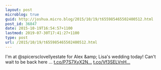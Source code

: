 ```yaml
---
layout: post
microblog: true
guid: http://joshua.micro.blog/2015/10/19/t655985465502400512.html
post_id: 36847
date: 2015-10-19T16:54:57+1100
lastmod: 2019-07-30T17:41:27+1100
type: post
url: /2015/10/19/t655985465502400512.html
---
```

I'm at @spicersclovellyestate for Alex &amp;amp; Lisa's wedding today! Can't wait to be back here … [t.co/P7S7XyX2N...](http://t.co/P7S7XyX2NO) [t.co/Vf3SELVnH...](http://t.co/Vf3SELVnHn)
